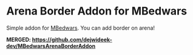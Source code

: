 # Arena Border Addon for MBedwars

Simple addon for [MBedwars](https://mbedwars.com/product/marcelys-bedwars). You can add border on arena!

**MERGED: https://github.com/dejwideek-dev/MBedwarsArenaBorderAddon**
